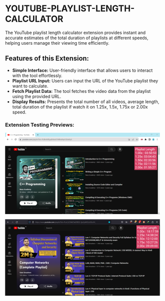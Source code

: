 # YOUTUBE-PLAYLIST-LENGTH-CALCULATOR
The YouTube playlist length calculator extension provides instant and accurate estimates of the total duration of playlists at different speeds, helping users manage their viewing time efficiently.

## Features of this Extension:

* **Simple Interface:** User-friendly interface that allows users to interact with the tool effortlessly.
* **Playlist URL Input:** Users can input the URL of the YouTube playlist they want to calculate.
* **Fetch Playlist Data:** The tool fetches the video data from the playlist using the provided URL.
* **Display Results:** Presents the total number of all videos, average length, total duration of the playlist if watch it on 1.25x, 1.5x, 1.75x or 2.00x speed.

### Extension Testing Previews:
![In chrome](<Testing extension chrome.png>)

![In chrome](<Testing on Firefox.png>)



